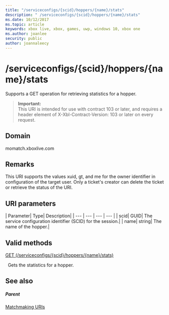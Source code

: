 ```yaml
---
title: "/serviceconfigs/{scid}/hoppers/{name}/stats"
description: " /serviceconfigs/{scid}/hoppers/{name}/stats"
ms.date: 10/12/2017
ms.topic: article
keywords: xbox live, xbox, games, uwp, windows 10, xbox one
ms.author: joanlee
security: public
author: joannaleecy
---
```


# /serviceconfigs/{scid}/hoppers/{name}/stats

Supports a GET operation for retrieving statistics for a hopper.

> **Important:**  
> This URI is intended for use with contract 103 or later, and requires a header element of X-Xbl-Contract-Version: 103 or later on every request.

<a id="ID4ER"></a>


## Domain
momatch.xboxlive.com  
<a id="ID4EW"></a>


## Remarks
This URI supports the values xuid, gt, and me for the owner identifier in configuration of the target user. Only a ticket's creator can delete the ticket or retrieve the status of the URI.  
<a id="ID4E6"></a>


## URI parameters

| Parameter| Type| Description|
| --- | --- | --- | --- |
| scid| GUID| The service configuration identifier (SCID) for the session.|
| name| string| The name of the hopper.|

<a id="ID4EEC"></a>


## Valid methods

[GET (/serviceconfigs/{scid}/hoppers/{name}/stats)](uri-serviceconfigsscidhoppershoppernamestatsget.md)

&nbsp;&nbsp;Gets the statistics for a hopper.

<a id="ID4EQC"></a>


## See also

<a id="ID4ESC"></a>


##### Parent  

[Matchmaking URIs](atoc-reference-matchtickets.md)